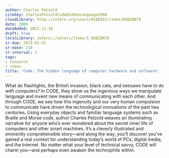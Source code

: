 ```yaml
---
author: Charles Petzold
citekey: CharlesPetzoldCodeHiddenLanguage2000
cloudLibrary: http://zotero.org/users/9108355/items/DGBZQN79
date: 2000
dateAdded: 2022-12-18
draft: true
localLibrary: zotero://select/items/1_DGBZQN79
sr-due: 2023-03-22
sr-ease: 210
sr-interval: 1
tags:
- research
- inbox
title: 'Code: The hidden language of computer hardware and software'
---
```


What do flashlights, the British invasion, black cats, and seesaws have to do with computers? In CODE, they show us the ingenious ways we manipulate language and invent new means of communicating with each other. And through CODE, we see how this ingenuity and our very human compulsion to communicate have driven the technological innovations of the past two centuries. Using everyday objects and familiar language systems such as Braille and Morse code, author Charles Petzold weaves an illuminating narrative for anyone who’s ever wondered about the secret inner life of computers and other smart machines. It’s a cleverly illustrated and eminently comprehensible story—and along the way, you’ll discover you’ve gained a real context for understanding today’s world of PCs, digital media, and the Internet. No matter what your level of technical savvy, CODE will charm you—and perhaps even awaken the technophile within.